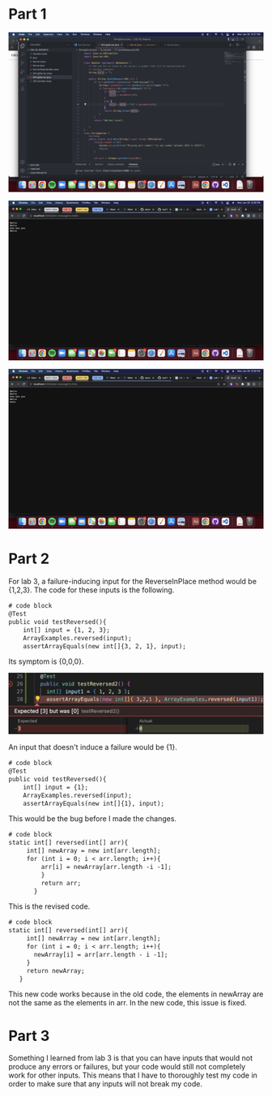  # **Part 1**
 
 ![Image](CodeForStringServer.png)
 
 
 ![Image](FirstAddMessage.png)
 
 
 
 
 ![Image](SecondAddMessage.png)
 
 
 # **Part 2**
 
 For lab 3, a failure-inducing input for the ReverseInPlace method would be {1,2,3}. The code for these inputs is the following.
 
 ```
 # code block
 @Test
 public void testReversed(){
     int[] input = {1, 2, 3};
     ArrayExamples.reversed(input);
     assertArrayEquals(new int[]{3, 2, 1}, input);
 ```
 
 Its symptom is {0,0,0}. 
 
 ![Image](FirstInput.png)
 
 
 An input that doesn't induce a failure would be {1}.
 
 ```
 # code block
 @Test
 public void testReversed(){
     int[] input = {1};
     ArrayExamples.reversed(input);
     assertArrayEquals(new int[]{1}, input);
 ```
 
 This would be the bug before I made the changes.
 
 ```
 # code block
 static int[] reversed(int[] arr){
      int[] newArray = new int[arr.length];
      for (int i = 0; i < arr.length; i++){
          arr[i] = newArray[arr.length -i -1];
          }
          return arr;
        }
 ```
 
 This is the revised code.

 ```
 # code block
 static int[] reversed(int[] arr){
      int[] newArray = new int[arr.length];
      for (int i = 0; i < arr.length; i++){
        newArray[i] = arr[arr.length - i -1];
      }
      return newArray;
    }
  ```  
  
 This new code works because in the old code, the elements in newArray are not the same as the elements in arr. In the new code, this issue is fixed.
 
 
 # **Part 3**
 
 Something I learned from lab 3 is that you can have inputs that would not produce any errors or failures, but your code would still not completely work for other inputs. This means that I have to thoroughly test my code in order to make sure that any inputs will not break my code. 
